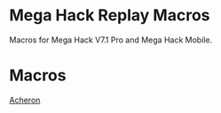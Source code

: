 # Mega Hack Replay Macros
Macros for Mega Hack V7.1 Pro and Mega Hack Mobile.
# Macros
[]()
[Acheron](darknetworks.github.io/mhr/Acheron.mhr)
